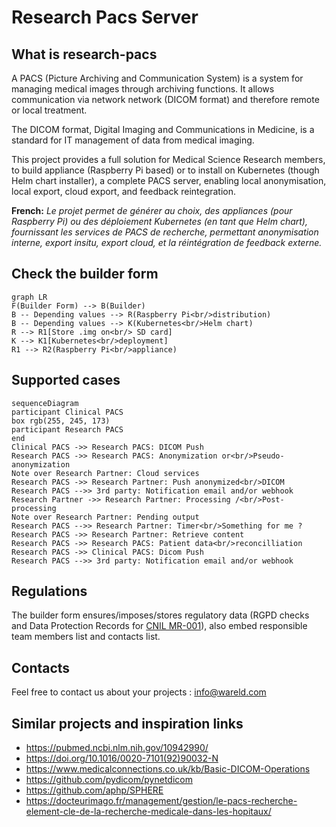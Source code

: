 # Research Pacs Server

## What is research-pacs

A PACS (Picture Archiving and Communication System) is a system for managing medical images through archiving functions. It allows communication via network network (DICOM format) and therefore remote or local treatment.

The DICOM format, Digital Imaging and Communications in Medicine, is a standard for IT management of data from medical imaging.

This project provides a full solution for Medical Science Research members, to build appliance (Raspberry Pi based) or to install on Kubernetes (though Helm chart installer), a complete PACS server, enabling local anonymisation, local export, cloud export, and feedback reintegration.

**French:** *Le projet permet de générer au choix, des appliances (pour Raspberry Pi) ou des déploiement Kubernetes (en tant que Helm chart), fournissant les services de PACS de recherche, permettant anonymisation interne, export insitu, export cloud, et la réintégration de feedback externe.*

## Check the builder form
```mermaid
graph LR
F(Builder Form) --> B(Builder)
B -- Depending values --> R(Raspberry Pi<br/>distribution)
B -- Depending values --> K(Kubernetes<br/>Helm chart)
R --> R1[Store .img on<br/> SD card]
K --> K1[Kubernetes<br/>deployment]
R1 --> R2(Raspberry Pi<br/>appliance)
```

## Supported cases
```mermaid
sequenceDiagram
participant Clinical PACS
box rgb(255, 245, 173) 
participant Research PACS
end
Clinical PACS ->> Research PACS: DICOM Push
Research PACS ->> Research PACS: Anonymization or<br/>Pseudo-anonymization
Note over Research Partner: Cloud services
Research PACS ->> Research Partner: Push anonymized<br/>DICOM
Research PACS -->> 3rd party: Notification email and/or webhook
Research Partner ->> Research Partner: Processing /<br/>Post-processing
Note over Research Partner: Pending output
Research PACS -->> Research Partner: Timer<br/>Something for me ?
Research PACS ->> Research Partner: Retrieve content
Research PACS ->> Research PACS: Patient data<br/>reconcilliation
Research PACS ->> Clinical PACS: Dicom Push
Research PACS -->> 3rd party: Notification email and/or webhook
```

## Regulations
The builder form ensures/imposes/stores regulatory data (RGPD checks and Data Protection Records for [CNIL MR-001](https://www.cnil.fr/sites/cnil/files/atoms/files/mr-001.pdf)), also embed responsible team members list and contacts list.

## Contacts
Feel free to contact us about your projects : info@wareld.com

## Similar projects and inspiration links
- https://pubmed.ncbi.nlm.nih.gov/10942990/
- https://doi.org/10.1016/0020-7101(92)90032-N
- https://www.medicalconnections.co.uk/kb/Basic-DICOM-Operations
- https://github.com/pydicom/pynetdicom
- https://github.com/aphp/SPHERE
- https://docteurimago.fr/management/gestion/le-pacs-recherche-element-cle-de-la-recherche-medicale-dans-les-hopitaux/

